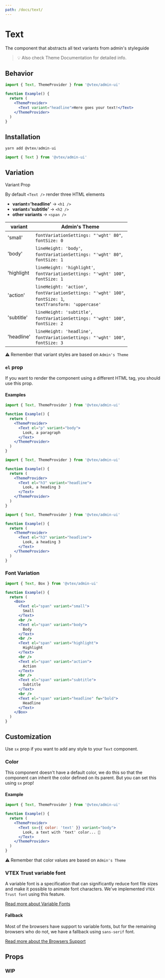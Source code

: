```yaml
---
path: /docs/text/
---
```


# Text

The component that abstracts all text variants from admin's styleguide

> 💡 Also check Theme Documentation for detailed info.

## Behavior

```jsx
import { Text, ThemeProvider } from '@vtex/admin-ui'

function Example() {
  return (
    <ThemeProvider>
      <Text variant="headline">Here goes your text!</Text>
    </ThemeProvider>
  )
}
```

## Installation

```jsx static
yarn add @vtex/admin-ui
```

```jsx static
import { Text } from '@vtex/admin-ui'
```

## Variation

Variant Prop

By default `<Text />` render three HTML elements

- **variant='headline'** -> `<h1 />`
- **variant='subtitle'** -> `<h2 />`
- **other variants** -> `<span />`

| variant    | Admin's Theme                                                                                                       |
| ---------- | ------------------------------------------------------------------------------------------------------------------- |
| 'small'    | `fontVariationSettings: "'wght' 80"`,<br>`fontSize: 0`                                                              |
| 'body'     | `lineHeight: 'body'`,<br> `fontVariationSettings: "'wght' 80"`,<br> `fontSize: 1`                                   |
| 'highlight | `lineHeight: 'highlight'`,<br> `fontVariationSettings: "'wght' 100"`,<br> `fontSize: 1`                             |
| 'action'   | `lineHeight: 'action'`,<br>`fontVariationSettings: "'wght' 100"`,<br>`fontSize: 1`,<br>`textTransform: 'uppercase'` |
| 'subtitle' | `lineHeight: 'subtitle'`,<br> `fontVariationSettings: "'wght' 100"`,<br> `fontSize: 2`                              |
| 'headline' | `lineHeight: 'headline'`,<br> `fontVariationSettings: "'wght' 100"`,<br>`fontSize: 3`                               |

⚠️ Remember that variant styles are based on `Admin's Theme`

### `el` prop

If you want to render the component using a different HTML tag, you should use this prop.

#### Examples

```jsx
import { Text, ThemeProvider } from '@vtex/admin-ui'

function Example() {
  return (
    <ThemeProvider>
      <Text el="p" variant="body">
        Look, a paragraph
      </Text>
    </ThemeProvider>
  )
}
```

```jsx
import { Text, ThemeProvider } from '@vtex/admin-ui'

function Example() {
  return (
    <ThemeProvider>
      <Text el="h3" variant="headline">
        Look, a heading 3
      </Text>
    </ThemeProvider>
  )
}
```

```jsx
import { Text, ThemeProvider } from '@vtex/admin-ui'

function Example() {
  return (
    <ThemeProvider>
      <Text el="h3" variant="headline">
        Look, a heading 3
      </Text>
    </ThemeProvider>
  )
}
```

### Font Variation

```jsx
import { Text, Box } from '@vtex/admin-ui'

function Example() {
  return (
    <Box>
      <Text el="span" variant="small">
        Small
      </Text>
      <br />
      <Text el="span" variant="body">
        Body
      </Text>
      <br />
      <Text el="span" variant="highlight">
        Highlight
      </Text>
      <br />
      <Text el="span" variant="action">
        Action
      </Text>
      <br />
      <Text el="span" variant="subtitle">
        Subtitle
      </Text>
      <br />
      <Text el="span" variant="headline" fw="bold">
        Headline
      </Text>
    </Box>
  )
}
```

## Customization

Use `sx` prop if you want to add any style to your `Text` component.

### Color

This component doesn't have a default color, we do this so that the component can inherit the color defined on its parent.
But you can set this using `sx` prop!

#### Example

```jsx
import { Text, ThemeProvider } from '@vtex/admin-ui'

function Example() {
  return (
    <ThemeProvider>
      <Text sx={{ color: 'text' }} variant="body">
        Look, a text with 'text' color... 🤔
      </Text>
    </ThemeProvider>
  )
}
```

⚠️ Remember that color values are based on `Admin's Theme`

### VTEX Trust variable font

A variable font is a specification that can significantly reduce font file sizes and make it possible to animate font characters. We've implemented `VTEX Trust font` using this feature.

[Read more about Variable Fonts](https://web.dev/variable-fonts/)

#### Fallback

Most of the browsers have support to variable fonts, but for the remaining browsers who do not, we have a fallback using `sans-serif` font.

[Read more about the Browsers Support](https://caniuse.com/variable-fonts)

## Props

### WIP

<proptypes heading="Text" component="Text"/>
